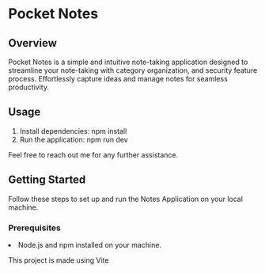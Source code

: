 <h1>Pocket Notes</h1>

<h2>Overview</h2>
<p>Pocket Notes is a simple and intuitive note-taking application designed to streamline your note-taking with category organization, and security feature process. Effortlessly capture ideas and manage notes for seamless productivity.</p>

<h2>Usage</h2>
<ol>
<li>Install dependencies: npm install</li>
<li>Run the application: npm run dev</li>
</ol>
  <p>Feel free to reach out me for any further assistance.</p>

<h2>Getting Started</h2>
<p>Follow these steps to set up and run the Notes Application on your local machine.</p>

<h3>Prerequisites</h3>
<li>Node.js and npm installed on your machine.</li>



<p>This project is made using Vite</p>
